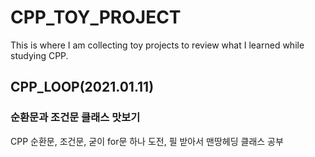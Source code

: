 # CPP_TOY_PROJECT
This is where I am collecting toy projects to review what I learned while studying CPP.

## CPP_LOOP(2021.01.11)
### 순환문과 조건문 클래스 맛보기  
CPP 순환문, 조건문, 굳이 for문 하나 도전, 필 받아서 맨땅헤딩 클래스 공부 
